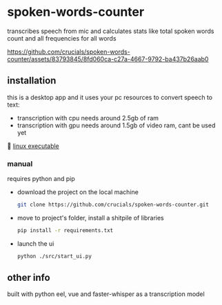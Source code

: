 # spoken-words-counter

transcribes speech from mic and calculates stats like total spoken words count and all frequencies for all words

https://github.com/crucials/spoken-words-counter/assets/83793845/8fd060ca-c27a-4667-9792-ba437b26aab0

## installation

this is a desktop app and it uses your pc resources to convert speech to text:
- transcription with cpu needs around 2.5gb of ram
- transcription with gpu needs around 1.5gb of video ram, cant be used yet

:penguin: [linux executable](https://github.com/crucials/spoken-words-counter/releases/download/v1.0.0-beta/spoken-words-counter-linux)

### manual

requires python and pip 

- download the project on the local machine

  ```bash
  git clone https://github.com/crucials/spoken-words-counter.git
  ```

- move to project's folder, install a shitpile of libraries

  ```bash
  pip install -r requirements.txt
  ```

- launch the ui

  ```bash
  python ./src/start_ui.py
  ```

## other info

built with python eel, vue and faster-whisper as a transcription model
